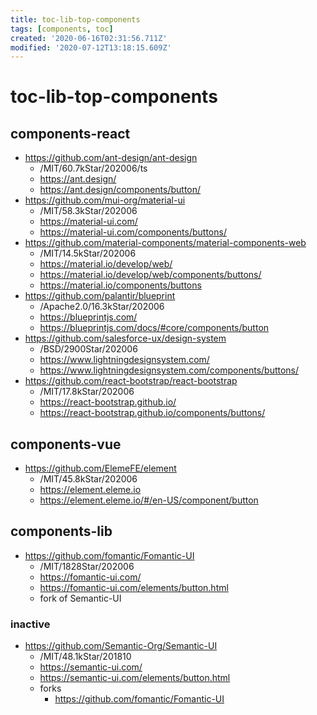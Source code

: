 ```yaml
---
title: toc-lib-top-components
tags: [components, toc]
created: '2020-06-16T02:31:56.711Z'
modified: '2020-07-12T13:18:15.609Z'
---
```


# toc-lib-top-components

## components-react 

- https://github.com/ant-design/ant-design
  - /MIT/60.7kStar/202006/ts
  - https://ant.design/
  - https://ant.design/components/button/
- https://github.com/mui-org/material-ui
  - /MIT/58.3kStar/202006
  - https://material-ui.com/
  - https://material-ui.com/components/buttons/
- https://github.com/material-components/material-components-web
  - /MIT/14.5kStar/202006
  - https://material.io/develop/web/
  - https://material.io/develop/web/components/buttons/
  - https://material.io/components/buttons
- https://github.com/palantir/blueprint
  - /Apache2.0/16.3kStar/202006
  - https://blueprintjs.com/
  - https://blueprintjs.com/docs/#core/components/button
- https://github.com/salesforce-ux/design-system
  - /BSD/2900Star/202006
  - https://www.lightningdesignsystem.com/
  - https://www.lightningdesignsystem.com/components/buttons/
- https://github.com/react-bootstrap/react-bootstrap
  - /MIT/17.8kStar/202006
  - https://react-bootstrap.github.io/
  - https://react-bootstrap.github.io/components/buttons/

## components-vue

- https://github.com/ElemeFE/element
  - /MIT/45.8kStar/202006
  - https://element.eleme.io
  - https://element.eleme.io/#/en-US/component/button

## components-lib

- https://github.com/fomantic/Fomantic-UI
  - /MIT/1828Star/202006
  - https://fomantic-ui.com/
  - https://fomantic-ui.com/elements/button.html
  - fork of Semantic-UI

### inactive

- https://github.com/Semantic-Org/Semantic-UI
  - /MIT/48.1kStar/201810
  - https://semantic-ui.com/
  - https://semantic-ui.com/elements/button.html
  - forks
    - https://github.com/fomantic/Fomantic-UI
